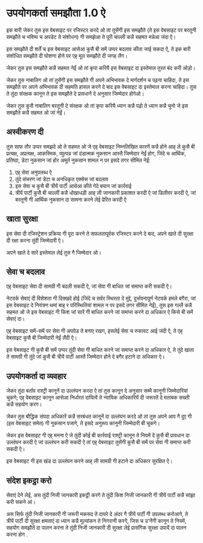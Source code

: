 # उपयोगकर्ता समझौता 1.0 ऐ

इक बारी जेकर तुस इस वेबसाइट पर रजिस्टर करदे ओ तां तुसेंगी इस समझौते (ते इस वेबसाइट पर बरतूनी समझौते च भविष्य च अपडेट ते संशोधन) गी समझेआ ते पूरी चाल्ली कन्नै सहमत मन्नेआ जंदा ऐ।

इस समझौते दी शर्तें च इस वेबसाइट आसेआ कुसै बी समें उप्पर बदलाव कीता जाई सकदा ऐ, ते इक बारी संशोधित समझौते दी घोशणा होने पर एह् मूल समझौते दी जगह लैग।

जेकर तुस इस समझौते कन्नै सहमत नेईं ओ तां कृपा करियै इस वेबसाइट दा इस्तेमाल तुरत बंद करी ओड़ो।

जेकर तुस नाबालिग ओ तां तुसेंगी इस समझौते गी अपने अभिभावक दे मार्गदर्शन च पढ़ना चाहिदा, ते इस समझौते पर अपने अभिभावक दी सहमति हासल करने दे बाद इस वेबसाइट दा इस्तेमाल करना चाहिदा। तुस ते तुंदा संरक्षक कानून ते इस समझौते दे प्रावधानें दे अनुसार जिम्मेदार होगेओ।

जेकर तुस कुसै नाबालिग बरतूनी दे संरक्षक ओ तां कृपा करियै ध्यान कन्नै पढ़ो ते ध्यान कन्नै चुनो जे इस समझौते कन्नै सहमत ओ जां नेईं।

## अस्वीकरण दी

तुस साफ तौर उप्पर समझदे ओ ते सहमत ओ जे एह् वेबसाइट निम्नलिखित कारणें कन्नै होने आह् ले कुसै बी प्रत्यक्ष, अप्रत्यक्ष, आकस्मिक, व्युत्पन्न जां दंडात्मक नुकसान आस्तै जिम्मेदार नेईं होग, जिंदे च आर्थिक, प्रतिष्ठा, डेटा नुकसान जां होर अमूर्त नुकसान शामल न पर इसदे तगर सीमित नेईं:

1. एह् सेवा अनुपलब्ध ऐ
1. तुंदे संचरण जां डेटा च अनधिकृत एक्सेस जां बदलाव
1. इस सेवा च कुसै बी त्रीयें पार्टी आसेआ कीते गेदे बयान जां कार्रवाई
1. त्रीयें पार्टी कुसै बी चाल्लीं कन्नै धोखाधड़ी आह् ली जानकारी प्रकाशत करदी ऐ जां डिलीवर करदी ऐ, जां बरतूनी गी आर्थिक नुकसान दा सामना करने लेई प्रेरित करदी ऐ

## खाता सुरक्षा

इस सेवा दी रजिस्ट्रेशन प्रक्रिया गी पूरा करने ते सफलतापूर्वक रजिस्टर करने दे बाद, अपने खाते दी सुरक्षा दी रक्षा करना तुंदी जिम्मेदारी ऐ।

अपने खाते दे सारे इस्तेमाल लेई तुस गै जिम्मेदार ओ।

## सेवा च बदलाव

एह् वेबसाइट सेवा दी सामग्री गी बदली सकदी ऐ, जां सेवा गी बाधित जां समाप्त करी सकदी ऐ।

नेटवर्क सेवाएं दी विशेशता गी दिक्खदे होई (जिंदे च सर्वर स्थिरता दे मुद्दे, दुर्भावनापूर्ण नेटवर्क हमले बगैरा, जां इस वेबसाइट दे नियंत्रण थमां बाह् र परिस्थितियां शामल न पर इसदे तगर सीमित नेईं), तुस इस गल्लै कन्नै सहमत ओ जे इस वेबसाइट गी किश जां सारें गी बाधित करने जां समाप्त करने दा अधिकार ऐ किसे बी समें सेवाएं दा।

एह् वेबसाइट समें-समें पर सेवा गी अपग्रेड ते बनाए रखग, इसलेई सेवा च रुकावट आई जंदी ऐ, ते एह् वेबसाइट कुसै बी जिम्मेदारी नेईं लैंदी ऐ।

इस वेबसाइट गी कुसै बी समें उप्पर तुंदी सेवा गी बाधित करने जां समाप्त करने दा अधिकार ऐ, ते तुंदे खाता ते सामग्री गी तुंदे जां कुसै बी त्रीयें पार्टी आस्तै जिम्मेदार होने दे बगैर हटाने दा अधिकार ऐ।

## उपयोगकर्ता दा व्यवहार

जेकर तुंदा बर्ताव राश्ट्री कानूनें दा उल्लंघन करदा ऐ तां तुस कानून दे अनुसार सब्भै कानूनी जिम्मेदारियां चुकगे; एह् वेबसाइट कानून आसेआ निर्धारत दायित्वें ते न्यायिक अधिकारियें दी जरूरतें दे मताबक सख्ती कन्नै सहयोग करग।

जेकर तुस बौद्धिक संपदा अधिकारें कन्नै सरबंधत कानूनें दा उल्लंघन करदे ओ तां तुस अपने आप गै दुए गी (इस वेबसाइट समेत) गी नुकसान पजागे, ते इसदे अनुरूप कानूनी जिम्मेदारी बी चुकगे।

जेकर इस वेबसाइट गी एह् मनना ऐ जे तुंदी कोई बी कार्रवाई राश्ट्री कानून ते नियमें दे कुसै बी प्रावधान दा उल्लंघन करदी ऐ जां उल्लंघन करी सकदी ऐ तां एह् वेबसाइट तुसेंगी कुसै बी समें पर सेवा गी समाप्त करी सकदी ऐ।

इस वेबसाइट गी इस खंड दा उल्लंघन करने आह् ली सामग्री गी हटाने दा अधिकार सुरक्षित ऐ।

## संदेश इकट्ठा करो

सेवाएं देने लेई, अस तुंदी निजी जानकारी इकट्ठी करगे ते तुंदी किश निजी जानकारी गी त्रीयें पार्टी कन्नै सांझा करी सकने आं।

अस सिर्फ तुंदी निजी जानकारी गी जरूरी मकसद ते दायरे दे अंदर गै त्रीयें पार्टी गी उपलब्ध करोआगे, ते त्रीयें पार्टी दी सुरक्षा क्षमताएं दा ध्यान कन्नै मूल्यांकन ते निगरानी करगे, जिस च उ’नेंगी कानून ते नियमें, सहयोग समझौतें दा पालन करना ते तुंदी निजी जानकारी दी सुरक्षा लेई प्रासंगिक सुरक्षा उपायें दा पालन करना होग .
